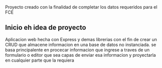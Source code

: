 Proyecto creado con la finalidad de completar los datos requeridos para el FCE
    
## Inicio eh idea de proyecto    
Aplicacion web hecha con Express y demas librerias con el fin de crear un CRUD que almacene informacion en una base de datos no instanciada. se basa principalente en procecar informacion que ingrese a traves de un formulario o editor que sea capas de enviar esa informacion y proyectarla en cualquier parte que la requiera
